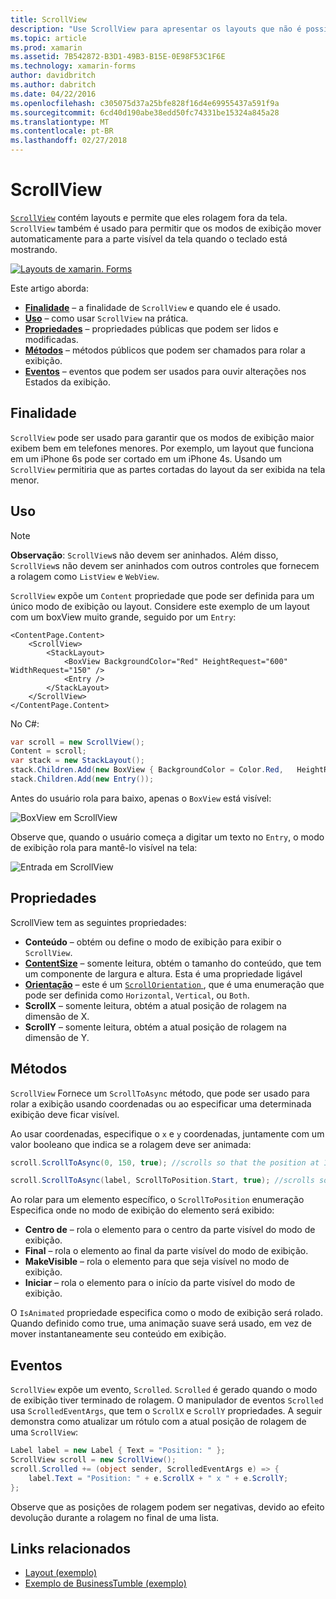 ```yaml
---
title: ScrollView
description: "Use ScrollView para apresentar os layouts que não é possível ajustar em uma única tela e conteúdo liberar espaço para o teclado."
ms.topic: article
ms.prod: xamarin
ms.assetid: 7B542872-B3D1-49B3-B15E-0E98F53C1F6E
ms.technology: xamarin-forms
author: davidbritch
ms.author: dabritch
ms.date: 04/22/2016
ms.openlocfilehash: c305075d37a25bfe828f16d4e69955437a591f9a
ms.sourcegitcommit: 6cd40d190abe38edd50fc74331be15324a845a28
ms.translationtype: MT
ms.contentlocale: pt-BR
ms.lasthandoff: 02/27/2018
---
```

# <a name="scrollview"></a>ScrollView

[`ScrollView`](https://developer.xamarin.com/api/type/Xamarin.Forms.ScrollView/) contém layouts e permite que eles rolagem fora da tela. `ScrollView` também é usado para permitir que os modos de exibição mover automaticamente para a parte visível da tela quando o teclado está mostrando.

[ ![](scroll-view-images/layouts-sml.png "Layouts de xamarin. Forms")](scroll-view-images/layouts.png "xamarin. Forms Layouts")

Este artigo aborda:

- **[Finalidade](#Purpose)**  &ndash; a finalidade de `ScrollView` e quando ele é usado.
- **[Uso](#Usage)**  &ndash; como usar `ScrollView` na prática.
- **[Propriedades](#Properties)**  &ndash; propriedades públicas que podem ser lidos e modificadas.
- **[Métodos](#Methods)**  &ndash; métodos públicos que podem ser chamados para rolar a exibição.
- **[Eventos](#Events)**  &ndash; eventos que podem ser usados para ouvir alterações nos Estados da exibição.

## <a name="purpose"></a>Finalidade

`ScrollView` pode ser usado para garantir que os modos de exibição maior exibem bem em telefones menores. Por exemplo, um layout que funciona em um iPhone 6s pode ser cortado em um iPhone 4s. Usando um `ScrollView` permitiria que as partes cortadas do layout da ser exibida na tela menor.

## <a name="usage"></a>Uso

> [!NOTE]
> **Observação**: `ScrollView`s não devem ser aninhados. Além disso, `ScrollView`s não devem ser aninhados com outros controles que fornecem a rolagem como `ListView` e `WebView`.

`ScrollView` expõe um `Content` propriedade que pode ser definida para um único modo de exibição ou layout. Considere este exemplo de um layout com um boxView muito grande, seguido por um `Entry`:

```xaml
<ContentPage.Content>
    <ScrollView>
        <StackLayout>
            <BoxView BackgroundColor="Red" HeightRequest="600" WidthRequest="150" />
            <Entry />
        </StackLayout>
    </ScrollView>
</ContentPage.Content>
```

No C#:

```csharp
var scroll = new ScrollView();
Content = scroll;
var stack = new StackLayout();
stack.Children.Add(new BoxView { BackgroundColor = Color.Red,   HeightRequest = 600, WidthRequest = 600 });
stack.Children.Add(new Entry());
```

Antes do usuário rola para baixo, apenas o `BoxView` está visível:

![](scroll-view-images/scroll-start.png "BoxView em ScrollView")

Observe que, quando o usuário começa a digitar um texto no `Entry`, o modo de exibição rola para mantê-lo visível na tela:

![](scroll-view-images/scroll-end.png "Entrada em ScrollView")

## <a name="properties"></a>Propriedades

ScrollView tem as seguintes propriedades:

- **Conteúdo** &ndash; obtém ou define o modo de exibição para exibir o `ScrollView`.
- **[ContentSize](https://developer.xamarin.com/api/type/Xamarin.Forms.Size/)**  &ndash; somente leitura, obtém o tamanho do conteúdo, que tem um componente de largura e altura. Esta é uma propriedade ligável
- **[Orientação](https://developer.xamarin.com/api/type/Xamarin.Forms.ScrollOrientation/)**  &ndash; este é um [ `ScrollOrientation` ](https://developer.xamarin.com/api/type/Xamarin.Forms.ScrollOrientation/), que é uma enumeração que pode ser definida como `Horizontal`, `Vertical`, ou `Both`.
- **ScrollX** &ndash; somente leitura, obtém a atual posição de rolagem na dimensão de X.
- **ScrollY** &ndash; somente leitura, obtém a atual posição de rolagem na dimensão de Y.

## <a name="methods"></a>Métodos

`ScrollView` Fornece um `ScrollToAsync` método, que pode ser usado para rolar a exibição usando coordenadas ou ao especificar uma determinada exibição deve ficar visível.

Ao usar coordenadas, especifique o `x` e `y` coordenadas, juntamente com um valor booleano que indica se a rolagem deve ser animada:

```csharp
scroll.ScrollToAsync(0, 150, true); //scrolls so that the position at 150px from the top is visible

scroll.ScrollToAsync(label, ScrollToPosition.Start, true); //scrolls so that the label is at the start of the list
```

Ao rolar para um elemento específico, o `ScrollToPosition` enumeração Especifica onde no modo de exibição do elemento será exibido:

- **Centro de** &ndash; rola o elemento para o centro da parte visível do modo de exibição.
- **Final** &ndash; rola o elemento ao final da parte visível do modo de exibição.
- **MakeVisible** &ndash; rola o elemento para que seja visível no modo de exibição.
- **Iniciar** &ndash; rola o elemento para o início da parte visível do modo de exibição.

O `IsAnimated` propriedade especifica como o modo de exibição será rolado. Quando definido como true, uma animação suave será usado, em vez de mover instantaneamente seu conteúdo em exibição.

## <a name="events"></a>Eventos

`ScrollView` expõe um evento, `Scrolled`. `Scrolled` é gerado quando o modo de exibição tiver terminado de rolagem. O manipulador de eventos `Scrolled` usa `ScrolledEventArgs`, que tem o `ScrollX` e `ScrollY` propriedades. A seguir demonstra como atualizar um rótulo com a atual posição de rolagem de uma `ScrollView`:

```csharp
Label label = new Label { Text = "Position: " };
ScrollView scroll = new ScrollView();
scroll.Scrolled += (object sender, ScrolledEventArgs e) => {
    label.Text = "Position: " + e.ScrollX + " x " + e.ScrollY;
};
```

Observe que as posições de rolagem podem ser negativas, devido ao efeito devolução durante a rolagem no final de uma lista.


## <a name="related-links"></a>Links relacionados

- [Layout (exemplo)](https://developer.xamarin.com/samples/xamarin-forms/UserInterface/Layout/)
- [Exemplo de BusinessTumble (exemplo)](https://developer.xamarin.com/samples/xamarin-forms/UserInterface/BusinessTumble/)
